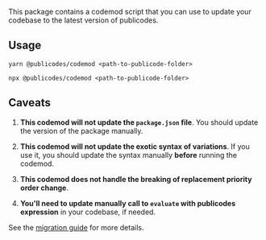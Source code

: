 This package contains a codemod script that you can use to update your codebase to the latest version of publicodes.

## Usage

```
yarn @publicodes/codemod <path-to-publicode-folder>
```

```
npx @publicodes/codemod <path-to-publicode-folder>
```

## Caveats

1. **This codemod will not update the `package.json` file**. You should update the version of the package manually.

2. **This codemod will not update the exotic syntax of variations**. If you use it, you should update the syntax manually **before** running the codemod.

3. **This codemod does not handle the breaking of replacement priority order change**.

4. **You'll need to update manually call to `evaluate` with publicodes expression** in your codebase, if needed.

See the [migration guide](https://publi.codes/docs/guides/migration-v1) for more details.
